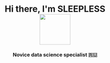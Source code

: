 

<h1 align="center">Hi there, I'm <a target="_blank">SLEEPLESS</a> 
<div id="header" align="center">
  <img src="https://giphy.com/gifs/codeit-official-coding-helloworld-codeit-h408T6Y5GfmXBKW62l" width="100"/>
</div>
<h3 align="center">Novice data science specialist 🇷🇺</h3>

<!--
**promosvm/promosvm** is a ✨ _special_ ✨ repository because its `README.md` (this file) appears on your GitHub profile.

Here are some ideas to get you started:



- 🔭 I’m currently working on ...
- 🌱 I’m currently learning ...
- 👯 I’m looking to collaborate on ...
- 🤔 I’m looking for help with ...
- 💬 Ask me about ...
- 📫 How to reach me: ...
- 😄 Pronouns: ...
- ⚡ Fun fact: ...
-->
